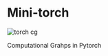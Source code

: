# Mini-torch

![torch cg](https://github.com/user-attachments/assets/ca860c5d-0718-437d-8ab1-ecb0dc4db608)

Computational Grahps in Pytorch
